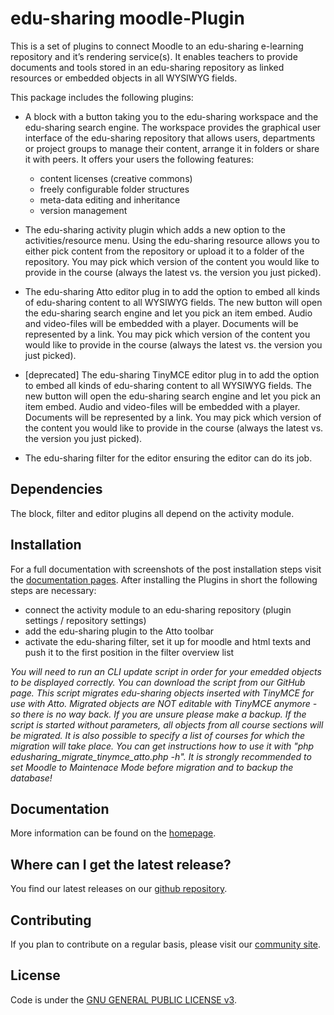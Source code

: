 edu-sharing moodle-Plugin
===========================

This is a set of plugins to connect Moodle to an edu-sharing e-learning repository and it’s rendering service(s). It enables teachers to provide documents and tools stored in an edu-sharing repository as linked resources or embedded objects in all WYSIWYG fields.


This package includes the following plugins:
- A block with a button taking you to the edu-sharing workspace and the edu-sharing search engine. The workspace provides the graphical user interface of the edu-sharing repository that allows users, departments or project groups to manage their content, arrange it in folders or share it with peers. It offers your users the following features:
  - content licenses (creative commons)
  - freely configurable folder structures
  - meta-data editing and inheritance
  - version management

- The edu-sharing activity plugin which adds a new option to the activities/resource menu. Using the edu-sharing resource allows you to either pick content from the repository or upload it to a folder of the repository. You may pick which version of the content you would like to provide in the course (always the latest vs. the version you just picked).
- The edu-sharing Atto editor plug in to add the option to embed all kinds of edu-sharing content to all WYSIWYG fields. The new button will open the edu-sharing search engine and let you pick an item embed. Audio and video-files will be embedded with a player. Documents will be represented by a link. You may pick which version of the content you would like to provide in the course (always the latest vs. the version you just picked).
- [deprecated] The edu-sharing TinyMCE editor plug in to add the option to embed all kinds of edu-sharing content to all WYSIWYG fields. The new button will open the edu-sharing search engine and let you pick an item embed. Audio and video-files will be embedded with a player. Documents will be represented by a link. You may pick which version of the content you would like to provide in the course (always the latest vs. the version you just picked).
- The edu-sharing filter for the editor ensuring the editor can do its job.


Dependencies
------------

The block, filter and editor plugins all depend on the activity module.

Installation
------------

For a full documentation with screenshots of the post installation steps visit the [documentation pages](http://docs.edu-sharing.com/confluence/edp/en  ).
After installing the Plugins in short the following steps are necessary:
- connect the activity module to an edu-sharing repository (plugin settings / repository settings)
- add the edu-sharing plugin to the Atto toolbar
- activate the edu-sharing filter, set it up for moodle and html texts and push it to the first position in the filter overview list

*You will need to run an CLI update script in order for your emedded objects to be displayed correctly.
You can download the script from our GitHub page.
This script migrates edu-sharing objects inserted with TinyMCE for use with Atto.
Migrated objects are NOT editable with TinyMCE anymore  - so there is no way back. If you are unsure please make a backup.
If the script is started without parameters, all objects from all course sections will be migrated. It is also possible to specify a list of courses for which the migration will take place.
You can get instructions how to use it with "php edusharing_migrate_tinymce_atto.php -h".
It is strongly recommended to set Moodle to Maintenace Mode before migration and to backup the database!*   

Documentation
-------------

More information can be found on the [homepage](http://edu-sharing.com).

Where can I get the latest release?
-----------------------------------
You find our latest releases on our [github repository](https://github.com/edu-sharing).

Contributing
------------

If you plan to contribute on a regular basis, please visit our [community site](http://edu-sharing-network.org/?lang=en).

License
-------
Code is under the [GNU GENERAL PUBLIC LICENSE v3](./LICENSE).
